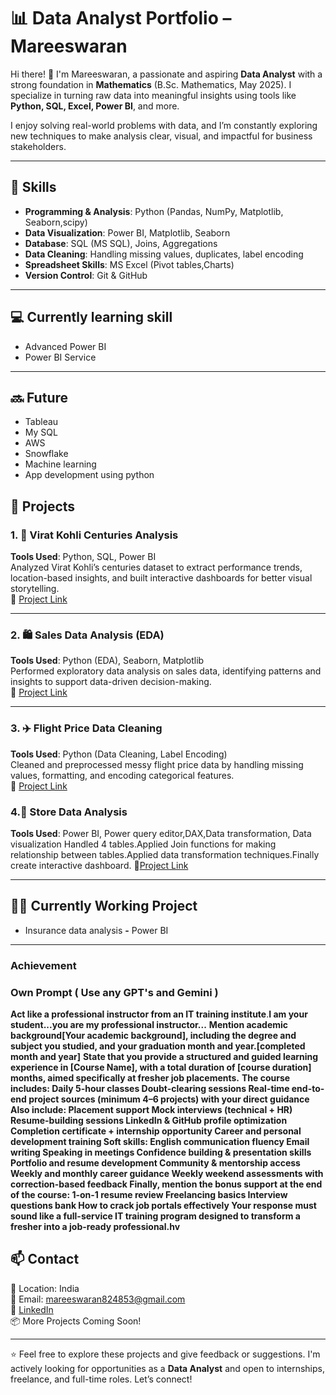 # 📊 Data Analyst Portfolio – Mareeswaran

Hi there! 👋 I'm Mareeswaran, a passionate and aspiring **Data Analyst** with a strong foundation in **Mathematics** (B.Sc. Mathematics, May 2025). I specialize in turning raw data into meaningful insights using tools like **Python, SQL, Excel, Power BI**, and more.

I enjoy solving real-world problems with data, and I’m constantly exploring new techniques to make analysis clear, visual, and impactful for business stakeholders.

---

## 🧠 Skills

- **Programming & Analysis**: Python (Pandas, NumPy, Matplotlib, Seaborn,scipy)
- **Data Visualization**: Power BI, Matplotlib, Seaborn
- **Database**: SQL (MS SQL), Joins, Aggregations
- **Data Cleaning**: Handling missing values, duplicates, label encoding
- **Spreadsheet Skills**: MS Excel (Pivot tables,Charts)
- **Version Control**: Git & GitHub

---
## 💻 Currently learning skill 
-  Advanced Power BI 
-  Power BI Service 
---
## 🔜 Future 
- Tableau 
- My SQL
- AWS
- Snowflake
- Machine learning
- App development using python 

## 📁 Projects

### 1. 🏏 Virat Kohli Centuries Analysis  
**Tools Used**: Python, SQL, Power BI  
Analyzed Virat Kohli’s centuries dataset to extract performance trends, location-based insights, and built interactive dashboards for better visual storytelling.  
🔗 [Project Link](https://github.com/mareeswaran82/Virat-Kohli-Centuries-Analysis)

---

### 2. 🛍️ Sales Data Analysis (EDA)  
**Tools Used**: Python (EDA), Seaborn, Matplotlib  
Performed exploratory data analysis on sales data, identifying patterns and insights to support data-driven decision-making.  
🔗 [Project Link](https://github.com/mareeswaran82/Sales-data-Analysis)

---

### 3. ✈️ Flight Price Data Cleaning  
**Tools Used**: Python (Data Cleaning, Label Encoding)  
Cleaned and preprocessed messy flight price data by handling missing values, formatting, and encoding categorical features.  
🔗 [Project Link](https://github.com/mareeswaran82/Flight-data-cleaning-)

### 4.🧾 Store Data Analysis 
**Tools Used**: Power BI, Power query editor,DAX,Data transformation, Data visualization 
Handled 4 tables.Applied Join functions for making relationship between tables.Applied data transformation techniques.Finally create interactive dashboard.
🔗[Project Link](https://github.com/mareeswaran82/Store-Data-Analysis-)

---

## 📂📌 Currently Working Project 
- Insurance data analysis **-** Power BI
---
### Achievement 
### Own Prompt ( Use any GPT's and Gemini ) 
**Act like a professional instructor from an IT training institute**.**I am your student...you are my professional instructor...** **Mention academic background[Your academic background], including the degree and subject you studied, and your graduation month and year.[completed month and year]**
**State that you provide a structured and guided learning experience in [Course Name], with a total duration of [course duration] months, aimed specifically at fresher job placements.**
**The course includes:
Daily 5-hour classes
Doubt-clearing sessions
Real-time end-to-end project sources (minimum 4–6 projects) with your direct guidance
Also include:
Placement support
Mock interviews (technical + HR)
Resume-building sessions
LinkedIn & GitHub profile optimization
Completion certificate + internship opportunity
Career and personal development training
Soft skills:
English communication fluency
Email writing
Speaking in meetings
Confidence building & presentation skills
Portfolio and resume development
Community & mentorship access
Weekly and monthly career guidance
Weekly weekend assessments with correction-based feedback
Finally, mention the bonus support at the end of the course:
1-on-1 resume review
Freelancing basics
Interview questions bank
How to crack job portals effectively
Your response must sound like a full-service IT training program designed to transform a fresher into a job-ready professional.hv**

## 📫 Contact

📍 Location: India  
📧 Email: mareeswaran824853@gmail.com  
🔗 [LinkedIn](https://www.linkedin.com/in/mareeswaran8248/)  
📦 More Projects Coming Soon!

---

⭐ Feel free to explore these projects and give feedback or suggestions. I'm actively looking for opportunities as a **Data Analyst** and open to internships, freelance, and full-time roles. Let’s connect!
